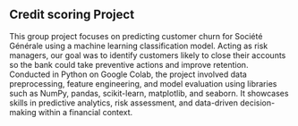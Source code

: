 ## **Credit scoring Project**

This group project focuses on predicting customer churn for Société Générale using a machine learning classification model. Acting as risk managers, our goal was to identify customers likely to close their accounts so the bank could take preventive actions and improve retention. Conducted in Python on Google Colab, the project involved data preprocessing, feature engineering, and model evaluation using libraries such as NumPy, pandas, scikit-learn, matplotlib, and seaborn. It showcases skills in predictive analytics, risk assessment, and data-driven decision-making within a financial context.
